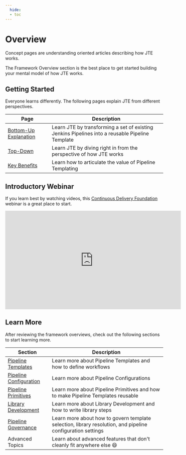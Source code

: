 ```yaml
---
  hide:
  - toc
---
```

# Overview

Concept pages are understanding oriented articles describing how JTE works.

The Framework Overview section is the best place to get started building your mental model of how JTE works.

## Getting Started

Everyone learns differently.
The following pages explain JTE from different perspectives.

| Page <img width=125/>                   | Description                                                                                     |
|-----------------------------------------|-------------------------------------------------------------------------------------------------|
| [Bottom-Up Explanation](./bottom-up.md) | Learn JTE by transforming a set of existing Jenkins Pipelines into a reusable Pipeline Template |
| [Top-Down](./top-down.md)               | Learn JTE by diving right in from the perspective of how JTE works                              |
| [Key Benefits](./key-benefits.md)       | Learn how to articulate the value of Pipeline Templating                                        |

## Introductory Webinar

If you learn best by watching videos, this [Continuous Delivery Foundation](https://cd.foundation/) webinar is a great place to start.

<iframe width="560" height="315" src="https://www.youtube.com/embed/FYLaoqn0pDE" title="YouTube video player" frameborder="0" allow="accelerometer; autoplay; clipboard-write; encrypted-media; gyroscope; picture-in-picture" allowfullscreen></iframe>

## Learn More

After reviewing the framework overviews, check out the following sections to start learning more.

| Section                                                         | Description                                                                                                |
|-----------------------------------------------------------------|------------------------------------------------------------------------------------------------------------|
| [Pipeline Templates](../pipeline-templates/overview.md)         | Learn more about Pipeline Templates and how to define workflows                                            |
| [Pipeline Configuration](../pipeline-configuration/overview.md) | Learn more about Pipeline Configurations                                                                   |
| [Pipeline Primitives](../pipeline-primitives/overview.md)       | Learn more about Pipeline Primitives and how to make Pipeline Templates reusable                           |
| [Library Development](../library-development/overview.md)       | Learn more about Library Development and how to write library steps                                        |
| [Pipeline Governance](../pipeline-governance/overview.md)       | Learn more about how to govern template selection, library resolution, and pipeline configuration settings |
| Advanced Topics                                                 | Learn about advanced features that don't cleanly fit anywhere else :smile:                                 |
